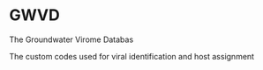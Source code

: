 # GWVD
The Groundwater Virome Databas

The custom codes used for viral identification and host assignment 
